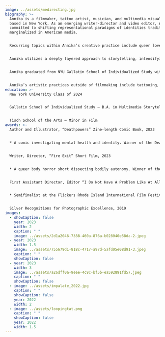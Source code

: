 ```yaml
---
image: ../assets/medirecting.jpg
biography: >-
  Annika is a filmmaker, tattoo artist, musician, and multimedia visual artist
  based in New York. As an emerging writer-director and video editor, Annika is
  committed to shifting representational paradigms of identities traditionally
  marginalized in American media. 


  Recurring topics within Annika’s creative practice include queer love and identity, issues of disability and mental health, and constructions of reality and selfhood in a technologized world. Annika’s filmmaking practice tells bold and subversive stories which propagate multidimensional representations—transforming minds and shifting cultural paradigms. 


  Annika utilizes a deeply layered approach to storytelling, intensifying visual and musical narratives through a process of fragmentation and collage, in order to evoke variable states of consciousness and subjectivities in perception. The result is a bold and energized body of work inviting dissection. 


  Annika graduated from NYU Gallatin School of Individualized Study with double honors in their interdisciplinary concentration. Their degree specializes in the intersection of filmmaking, psychology, philosophy, multimedia art, and writing, which ultimately guides them to produce artworks which probe the mind.


  Annika’s artistic practices outside of filmmaking include tattooing, poetry and prose, comics, music production, DJing, fine art, and textile design.
education: >-
  New York University Class of 2024


  Gallatin School of Individualized Study — B.A. in Multimedia Storytelling and States of Consciousness


  Tisch School of the Arts — Minor in Film
awards: >-
  Author and Illustrator, “Deathpowers” Zine-length Comic Book, 2023


  * A comic investigating mental health and identity. Winner of the Dean’s Award for Summer Research grant at NYU. 


  Writer, Director, “Fire Exit” Short Film, 2023


  * A queer body horror short dissecting bodily autonomy. Winner of the NYU Gallatin Film Alliance Pitch Award.


  First Assistant Director, Editor “I Do Not Have A Problem Like At All”, 2021


  * Semifinalist at the Flickers Rhode Island International Film Festival. 


  Silver Recognitions for Photographic Excellence, 2019
images:
  - showCaption: false
    year: 2023
    width: 2
    caption: " "
    image: ../assets/2d1a2046-7388-460a-876a-b028040e58da-2.jpeg
  - year: 2023
    width: 1.5
    image: ../assets/755679d1-818c-4717-a97d-5afd05e08d91-3.jpeg
    caption: " "
    showCaption: false
  - year: 2023
    width: 3
    image: ../assets/a26dff0a-9eee-4c9c-bf5b-ea592891fd57.jpeg
    caption: " "
    showCaption: false
  - image: ../assets/impalate_2022.jpg
    caption: " "
    showCaption: false
    year: 2022
    width: 2
  - image: ../assets/loopingtat.png
    caption: " "
    showCaption: false
    year: 2022
    width: 1.5
---
```

